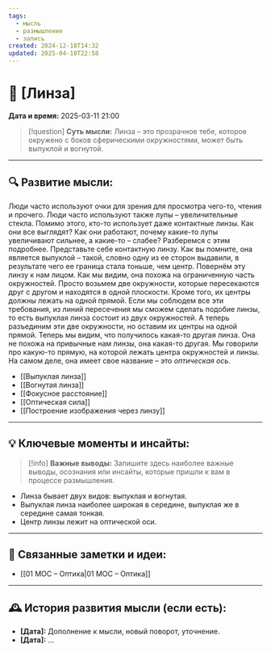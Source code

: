 ```yaml
---
tags:
  - мысль
  - размышление
  - запись
created: 2024-12-18T14:32
updated: 2025-04-18T22:58
---
```


# 💭  [Линза]

**Дата и время:** 2025-03-11 21:00

> [!question] **Суть мысли:**
> Линза – это прозрачное тебе, которое окружено с боков сферическими окружностями, может быть выпуклой и вогнутой.

---

## 🔍 Развитие мысли:

Люди часто используют очки для зрения для просмотра чего-то, чтения и прочего. Люди часто используют также лупы – увеличительные стекла. Помимо этого, кто-то использует даже контактные линзы. Как они все выглядят? Как они работают, почему какие-то лупы увеличивают сильнее, а какие-то – слабее? Разберемся с этим подробнее. 
Представьте себе контактную линзу. Как вы помните, она является выпуклой – такой, словно одну из ее сторон выдавили, в результате чего ее граница стала тоньше, чем центр. Повернём эту линзу к нам лицом. Как мы видим, она похожа на ограниченную часть окружностей. Просто возьмем две окружности, которые пересекаются друг с другом и находятся в одной плоскости. Кроме того, их центры должны лежать на одной прямой. Если мы соблюдем все эти требования, из линий пересечения мы сможем сделать подобие линзы, то есть выпуклая линза состоит из двух окружностей. А теперь разъединим эти две окружности, но оставим их центры на одной прямой. Теперь мы видим, что получилось какая-то другая линза. Она не похожа на привычные нам линзы, она какая-то другая.
Мы говорили про какую-то прямую, на которой лежать центра окружностей и линзы. На самом деле, она имеет свое название – это *оптическая ось*.

- [[Выпуклая линза]]
- [[Вогнутая линза]]
- [[Фокусное расстояние]]
- [[Оптическая сила]]
- [[Построение изображения через линзу]]

---

## 💡 Ключевые моменты и инсайты:

> [!info] **Важные выводы:**
> Запишите здесь наиболее важные выводы, осознания или инсайты, которые пришли к вам в процессе размышления.

- Линза бывает двух видов: выпуклая и вогнутая.
- Выпуклая линза наиболее широкая в середине, выпуклая же в середине самая тонкая. 
- Центр линзы лежит на оптической оси.

---

## 🔄 Связанные заметки и идеи:

- [[01 МОС – Оптика|01 МОС – Оптика]]

---

## 🕰️ История развития мысли (если есть):

* **[Дата]:**  Дополнение к мысли, новый поворот, уточнение.
* **[Дата]:**  ...